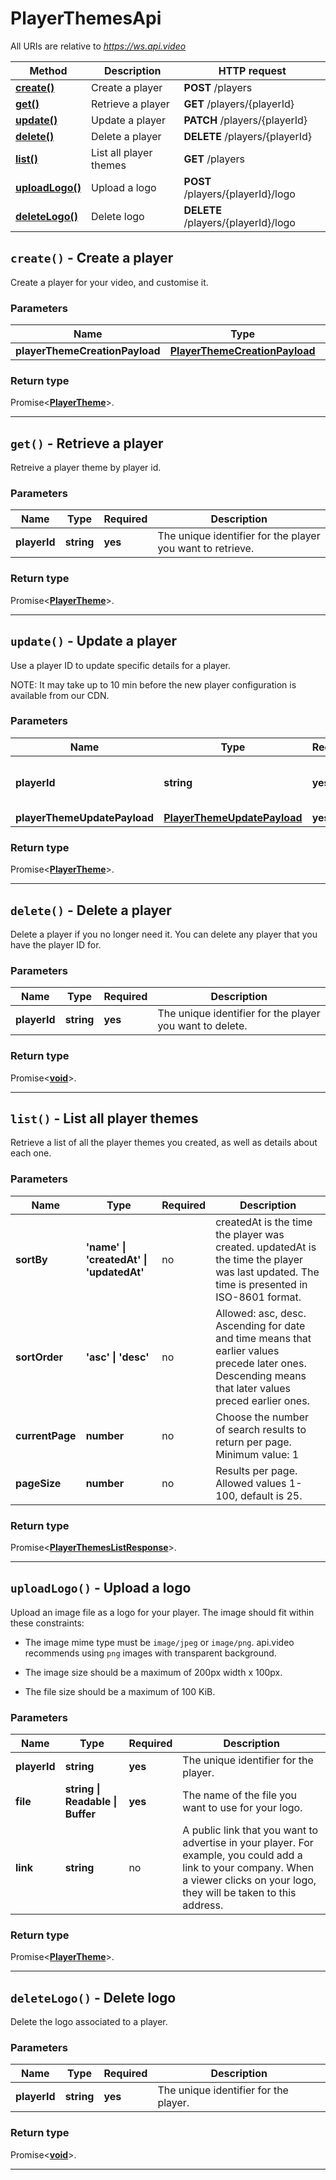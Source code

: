 # PlayerThemesApi

All URIs are relative to *https://ws.api.video*

| Method | Description | HTTP request |
| ------------- | ------------- | ------------- |
| [**create()**](PlayerThemesApi.md#create) | Create a player | **POST** /players |
| [**get()**](PlayerThemesApi.md#get) | Retrieve a player | **GET** /players/{playerId} |
| [**update()**](PlayerThemesApi.md#update) | Update a player | **PATCH** /players/{playerId} |
| [**delete()**](PlayerThemesApi.md#delete) | Delete a player | **DELETE** /players/{playerId} |
| [**list()**](PlayerThemesApi.md#list) | List all player themes | **GET** /players |
| [**uploadLogo()**](PlayerThemesApi.md#uploadLogo) | Upload a logo | **POST** /players/{playerId}/logo |
| [**deleteLogo()**](PlayerThemesApi.md#deleteLogo) | Delete logo | **DELETE** /players/{playerId}/logo |


<a name="create"></a>
## **`create()` - Create a player**


Create a player for your video, and customise it.

### Parameters

| Name | Type | Required | Description |
| ------------- | ------------- | ------------- | ------------- |
 | **playerThemeCreationPayload** | [**PlayerThemeCreationPayload**](../model/PlayerThemeCreationPayload.md)| **yes**|  |


### Return type

Promise<[**PlayerTheme**](../model/PlayerTheme.md)>.




---

<a name="get"></a>
## **`get()` - Retrieve a player**


Retreive a player theme by player id.

### Parameters

| Name | Type | Required | Description |
| ------------- | ------------- | ------------- | ------------- |
 | **playerId** | **string**| **yes**| The unique identifier for the player you want to retrieve.  |


### Return type

Promise<[**PlayerTheme**](../model/PlayerTheme.md)>.




---

<a name="update"></a>
## **`update()` - Update a player**


Use a player ID to update specific details for a player. 

NOTE: It may take up to 10 min before the new player configuration is available from our CDN.

### Parameters

| Name | Type | Required | Description |
| ------------- | ------------- | ------------- | ------------- |
 | **playerId** | **string**| **yes**| The unique identifier for the player. |
 | **playerThemeUpdatePayload** | [**PlayerThemeUpdatePayload**](../model/PlayerThemeUpdatePayload.md)| **yes**|  |


### Return type

Promise<[**PlayerTheme**](../model/PlayerTheme.md)>.




---

<a name="delete"></a>
## **`delete()` - Delete a player**


Delete a player if you no longer need it. You can delete any player that you have the player ID for.

### Parameters

| Name | Type | Required | Description |
| ------------- | ------------- | ------------- | ------------- |
 | **playerId** | **string**| **yes**| The unique identifier for the player you want to delete. |


### Return type

Promise<[**void**](../model/.md)>.




---

<a name="list"></a>
## **`list()` - List all player themes**


Retrieve a list of all the player themes you created, as well as details about each one.

### Parameters

| Name | Type | Required | Description |
| ------------- | ------------- | ------------- | ------------- |
 | **sortBy** | **&#39;name&#39; \| &#39;createdAt&#39; \| &#39;updatedAt&#39;**| no| createdAt is the time the player was created. updatedAt is the time the player was last updated. The time is presented in ISO-8601 format. |
 | **sortOrder** | **&#39;asc&#39; \| &#39;desc&#39;**| no| Allowed: asc, desc. Ascending for date and time means that earlier values precede later ones. Descending means that later values preced earlier ones. |
 | **currentPage** | **number**| no| Choose the number of search results to return per page. Minimum value: 1 |
 | **pageSize** | **number**| no| Results per page. Allowed values 1-100, default is 25. |


### Return type

Promise<[**PlayerThemesListResponse**](../model/PlayerThemesListResponse.md)>.




---

<a name="uploadLogo"></a>
## **`uploadLogo()` - Upload a logo**


Upload an image file as a logo for your player. The image should fit within these constraints:

- The image mime type must be `image/jpeg` or `image/png`. api.video recommends using `png` images with transparent background.

- The image size should be a maximum of 200px width x 100px.

- The file size should be a maximum of 100 KiB.



### Parameters

| Name | Type | Required | Description |
| ------------- | ------------- | ------------- | ------------- |
 | **playerId** | **string**| **yes**| The unique identifier for the player. |
 | **file** | **string \| Readable \| Buffer**| **yes**| The name of the file you want to use for your logo. |
 | **link** | **string**| no| A public link that you want to advertise in your player. For example, you could add a link to your company. When a viewer clicks on your logo, they will be taken to this address. |


### Return type

Promise<[**PlayerTheme**](../model/PlayerTheme.md)>.




---

<a name="deleteLogo"></a>
## **`deleteLogo()` - Delete logo**


Delete the logo associated to a player.

### Parameters

| Name | Type | Required | Description |
| ------------- | ------------- | ------------- | ------------- |
 | **playerId** | **string**| **yes**| The unique identifier for the player. |


### Return type

Promise<[**void**](../model/.md)>.




---

